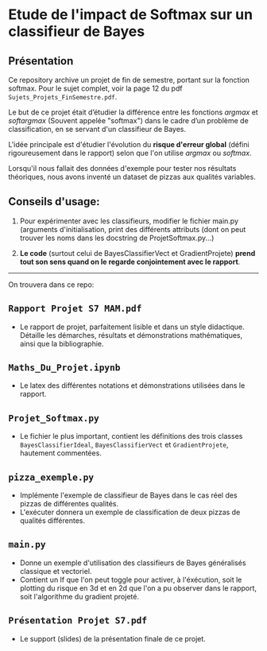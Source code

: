 # Etude de l'impact de Softmax sur un classifieur de Bayes

## Présentation

Ce repository archive un projet de fin de semestre, portant sur la fonction softmax. Pour le sujet complet, voir la page 12 du pdf `Sujets_Projets_FinSemestre.pdf`.

Le but de ce projet était d’étudier la différence entre les fonctions _argmax_ et _softargmax_ (Souvent appelée "softmax") dans le cadre d’un problème de classification, en se servant d'un classifieur de Bayes.

L'idée principale est d'étudier l'évolution du **risque d'erreur global** (défini rigoureusement dans le rapport) selon que l'on utilise _argmax_ ou _softmax_.

Lorsqu'il nous fallait des données d'exemple pour tester nos résultats théoriques, nous avons inventé un dataset de pizzas aux qualités variables.

## Conseils d'usage:

1.  Pour expérimenter avec les classifieurs, modifier le fichier main.py (arguments d'initialisation, print des différents attributs (dont on peut trouver les noms dans les docstring de ProjetSoftmax.py...)

2.  **Le code** (surtout celui de BayesClassifierVect et GradientProjete) **prend tout son sens quand on le regarde conjointement avec le rapport**.

---

On trouvera dans ce repo:

## `Rapport Projet S7 MAM.pdf`

- Le rapport de projet, parfaitement lisible et dans un style didactique. Détaille les démarches, résultats et démonstrations mathématiques, ainsi que la bibliographie.

## `Maths_Du_Projet.ipynb`

- Le latex des différentes notations et démonstrations utilisées dans le rapport.

## `Projet_Softmax.py`

- Le fichier le plus important, contient les définitions des trois classes `BayesClassifierIdeal`, `BayesClassifierVect` et `GradientProjete`, hautement commentées.

## `pizza_exemple.py`

- Implémente l'exemple de classifieur de Bayes dans le cas réel des pizzas de différentes qualités.
- L'exécuter donnera un exemple de classification de deux pizzas de qualités différentes.

## `main.py`

- Donne un exemple d'utilisation des classifieurs de Bayes généralisés classique et vectoriel.
- Contient un If que l'on peut toggle pour activer, à l'éxécution, soit le plotting du risque en 3d et en 2d que l'on a pu observer dans le rapport, soit l'algorithme du gradient projeté.

## `Présentation Projet S7.pdf`

- Le support (slides) de la présentation finale de ce projet.
